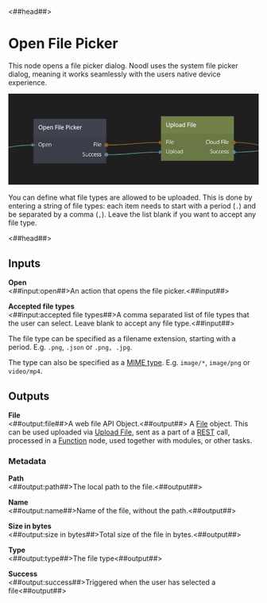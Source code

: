 <##head##>

# Open File Picker

This node opens a file picker dialog. Noodl uses the system file picker dialog, meaning it works seamlessly with the users native device experience.

![](open-file-picker.png ':class=img-size-l')

You can define what file types are allowed to be uploaded. This is done by entering a <span class="ndl-data">string</span> of file types: each item needs to start with a period (`.`) and be separated by a comma (`,`). Leave the list blank if you want to accept any file type.

<##head##>

## Inputs

**Open**  
<##input:open##>An action that opens the file picker.<##input##>

**Accepted file types**  
<##input:accepted file types##>A comma separated list of file types that the user can select. Leave blank to accept any file type.<##input##>

The file type can be specified as a filename extension, starting with a period. E.g. `.png`, `.json` or `.png, .jpg`.

The type can also be specified as a [MIME type](https://developer.mozilla.org/en-US/docs/Web/HTTP/Basics_of_HTTP/MIME_types/Common_types). E.g. `image/*`, `image/png` or `video/mp4`.

## Outputs

**File**  
<##output:file##>A web file API Object.<##output##> A [File](https://developer.mozilla.org/en-US/docs/Web/API/File) object. This can be used uploaded via [Upload File](/nodes/cloud-services/upload-file.md), sent as a part of a [REST](/nodes/data/rest.md) call, processed in a [Function](/nodes/javascript/function.md) node, used together with modules, or other tasks.

### Metadata

**Path**  
<##output:path##>The local path to the file.<##output##>

**Name**  
<##output:name##>Name of the file, without the path.<##output##>

**Size in bytes**  
<##output:size in bytes##>Total size of the file in bytes.<##output##>

**Type**  
<##output:type##>The file type<##output##>

**Success**  
<##output:success##>Triggered when the user has selected a file<##output##>
